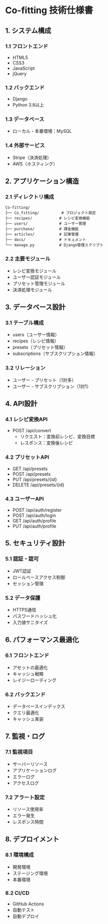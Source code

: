 # Co-fitting 技術仕様書

## 1. システム構成

### 1.1 フロントエンド
- HTML5
- CSS3
- JavaScript
- jQuery

### 1.2 バックエンド
- Django
- Python 3.8以上

### 1.3 データベース
- ローカル・本番環境：MySQL

### 1.4 外部サービス
- Stripe（決済処理）
- AWS（ホスティング）

## 2. アプリケーション構造

### 2.1 ディレクトリ構成
```
Co-fitting/
├── Co_fitting/          # プロジェクト設定
├── recipes/            # レシピ変換機能
├── users/              # ユーザー管理
├── purchase/           # 課金機能
├── articles/           # 記事管理
├── docs/               # ドキュメント
└── manage.py           # Django管理スクリプト
```

### 2.2 主要モジュール
- レシピ変換モジュール
- ユーザー認証モジュール
- プリセット管理モジュール
- 決済処理モジュール

## 3. データベース設計

### 3.1 テーブル構成
- users（ユーザー情報）
- recipes（レシピ情報）
- presets（プリセット情報）
- subscriptions（サブスクリプション情報）

### 3.2 リレーション
- ユーザー - プリセット（1対多）
- ユーザー - サブスクリプション（1対1）

## 4. API設計

### 4.1 レシピ変換API
- POST /api/convert
  - リクエスト：変換前レシピ、変換目標
  - レスポンス：変換後レシピ

### 4.2 プリセットAPI
- GET /api/presets
- POST /api/presets
- PUT /api/presets/{id}
- DELETE /api/presets/{id}

### 4.3 ユーザーAPI
- POST /api/auth/register
- POST /api/auth/login
- GET /api/auth/profile
- PUT /api/auth/profile

## 5. セキュリティ設計

### 5.1 認証・認可
- JWT認証
- ロールベースアクセス制御
- セッション管理

### 5.2 データ保護
- HTTPS通信
- パスワードハッシュ化
- 入力値サニタイズ

## 6. パフォーマンス最適化

### 6.1 フロントエンド
- アセットの最適化
- キャッシュ戦略
- レイジーローディング

### 6.2 バックエンド
- データベースインデックス
- クエリ最適化
- キャッシュ実装

## 7. 監視・ログ

### 7.1 監視項目
- サーバーリソース
- アプリケーションログ
- エラーログ
- アクセスログ

### 7.2 アラート設定
- リソース使用率
- エラー発生
- レスポンス時間

## 8. デプロイメント

### 8.1 環境構成
- 開発環境
- ステージング環境
- 本番環境

### 8.2 CI/CD
- GitHub Actions
- 自動テスト
- 自動デプロイ 